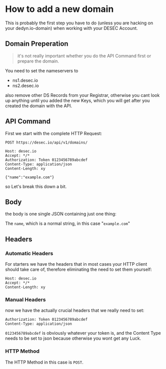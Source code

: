# How to add a new domain

This is probably the first step you have to do (unless you are hacking on your dedyn.io-domain) when working with your DESEC Account.

## Domain Preperation

> it's not really important whether you do the API Command first or prepare the domain.

You need to set the nameservers to 
  * ns1.desec.io
  * ns2.desec.io

also remove other DS Records from your Registrar, otherwise you cant look up anything until you added the new Keys, which you will get after you created the domain with the API.

## API Command

First we start with the complete HTTP Request:

```HTTP
POST https://desec.io/api/v1/domains/

Host: desec.io
Accept: */*
Authorization: Token 0123456789abcdef
Content-Type: application/json
Content-Length: xy

{"name":"example.com"}
```

so Let's break this down a bit. 


## Body

the body is one single JSON containing just one thing:

The `name`, which is a normal string, in this case "`example.com`"

## Headers

### Automatic Headers

For starters we have the headers that in most cases your HTTP client should take care of, 
therefore eliminating the need to set them yourself:

```HTTP
Host: desec.io
Accept: */*
Content-Length: xy
```

### Manual Headers

now we have the actually crucial headers that we really need to set:

```HTTP
Authorization: Token 0123456789abcdef
Content-Type: application/json
```

`0123456789abcdef` is obviously whatever your token is, 
and the Content Type needs to be set to json because otherwise you wont get any Luck.

### HTTP Method

The HTTP Method in this case is `POST`.
